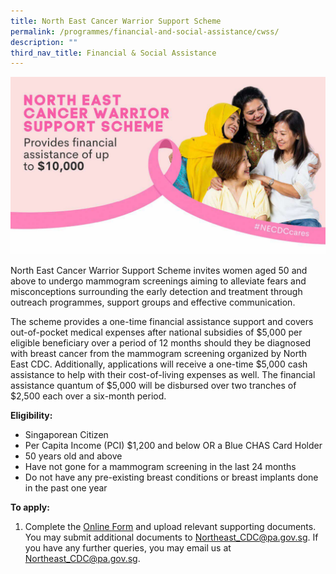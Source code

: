 ```yaml
---
title: North East Cancer Warrior Support Scheme
permalink: /programmes/financial-and-social-assistance/cwss/
description: ""
third_nav_title: Financial & Social Assistance
---
```

![](/images/photo1685078494.jpeg)

North East Cancer Warrior Support Scheme invites women aged 50 and above to undergo mammogram screenings aiming to alleviate fears and misconceptions surrounding the early detection and treatment through outreach programmes, support groups and effective communication.

The scheme provides a one-time financial assistance support and covers out-of-pocket medical expenses after national subsidies of $5,000 per eligible beneficiary over a period of 12 months should they be diagnosed with breast cancer from the mammogram screening organized by North East CDC. Additionally, applications will receive a one-time $5,000 cash assistance to help with their cost-of-living expenses as well. The financial assistance quantum of $5,000 will be disbursed over two tranches of $2,500 each over a six-month period.

**Eligibility:**
-	Singaporean Citizen
-	Per Capita Income (PCI) $1,200 and below OR a Blue CHAS Card Holder
-	50 years old and above
-	Have not gone for a mammogram screening in the last 24 months
-	Do not have any pre-existing breast conditions or breast implants done in the past one year

**To apply:**
1.	Complete the [Online Form](https://form.gov.sg/641ae50b868d810012bb1188) and upload relevant supporting documents. You may submit additional documents to [Northeast_CDC@pa.gov.sg](Northeast_CDC@pa.gov.sg).
If you have any further queries, you may email us at [Northeast_CDC@pa.gov.sg](Northeast_CDC@pa.gov.sg).